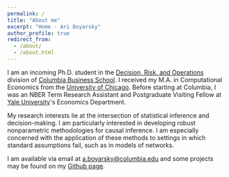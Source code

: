 ```yaml
---
permalink: /
title: "About me"
excerpt: "Home - Ari Boyarsky"
author_profile: true
redirect_from: 
  - /about/
  - /about.html
---
```


I am an incoming Ph.D. student in the [Decision, Risk, and Operations](https://www8.gsb.columbia.edu/faculty-research/divisions/decision-risk-operations) division of [Columbia Business School](https://home.gsb.columbia.edu/). I received my M.A. in Computational Economics from the [University of Chicago](https://uchicago.edu/). Before starting at Columbia, I was an NBER Term Research Assistant and Postgraduate Visiting Fellow at [Yale University](https://yale.edu/)'s Economics Department.

My research interests lie at the intersection of statistical inference and decision-making. I am particularly interested in developing robust nonparametric methodologies for causal inference. I am especially concerned with the application of these methods to settings in which standard assumptions fail, such as in models of networks.

I am available via email at [a.boyarsky@columbia.edu](mailto:a.boyarsky@columbia.edu) and some projects may be found on my [Github page](http://github.com/ariboyarsky).


